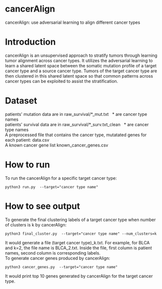 # cancerAlign
cancerAlign: use adversarial learning to align different cancer types
# Introduction
cancerAlign is an unsupervised approach to stratify tumors through learning tumor alignment across cancer types. It utilizes the adversarial learning to learn a shared latent space between the somatic mutation profile of a target cancer type and a source cancer type. Tumors of the target cancer type are then clustered in this shared latent space so that common patterns across cancer types can be exploited to assist the stratification. 
# Dataset
patients' mutation data are in raw_survival/\*\_mut.txt &nbsp; * are cancer type names\
patients' survival data are in raw_survival/\*\_surv.txt_clean &nbsp; * are cancer type names\
A preprocessed file that contains the cancer type, mutatated genes for each patient: data.csv\
A known cancer gene list known_cancer_genes.csv
# How to run
To run the cancerAlign for a specific target cancer type:
 <pre><code>python3 run.py  --target="cancer type name"</code></pre>
# How to see output
To generate the final clustering labels of a target cancer type when number of clusters is k by cancerAlign:
 <pre><code>python3 final_cluster.py  --target="cancer type name" --num_clusters=k</code></pre>
It would generate a file (target cancer type)\_k.txt. For example, for BLCA and k=2, the file name is BLCA\_2.txt. Inside the file, first column is patient names, second column is corresponding labels.\
To generate cancer genes produced by cancerAlign:
 <pre><code>python3 cancer_genes.py  --target="cancer type name"</code></pre>
 It would print top 10 genes generated by cancerAlign for the target cancer type.
